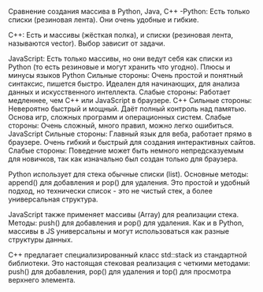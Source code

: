 Сравнение создания массива в Python, Java, C++
-Python: Есть только списки (резиновая лента). Они очень удобные и гибкие.

C++: Есть и массивы (жёсткая полка), и списки (резиновая лента, называются vector). Выбор зависит от задачи.

JavaScript: Есть только массивы, но они ведут себя как списки из Python (то есть резиновые и могут хранить что угодно).
Плюсы и минусы языков
Python
Сильные стороны: Очень простой и понятный синтаксис, пишется быстро. Идеален для начинающих, для анализа данных и искусственного интеллекта.
Слабые стороны: Работает медленнее, чем C++ или JavaScript в браузере.
C++
Сильные стороны: Невероятно быстрый и мощный. Даёт полный контроль над памятью. Основа игр, сложных программ и операционных систем.
Слабые стороны: Очень сложный, много правил, можно легко ошибиться.
JavaScript
Сильные стороны: Главный язык для веба, работает прямо в браузере. Очень гибкий и быстрый для создания интерактивных сайтов.
Слабые стороны: Поведение может быть немного непредсказуемым для новичков, так как изначально был создан только для браузера.

Python использует для стека обычные списки (list). Основные методы: append() для добавления и pop() для удаления. Это простой и удобный подход, но технически список - это не чистый стек, а более универсальная структура.

JavaScript также применяет массивы (Array) для реализации стека. Методы: push() для добавления и pop() для удаления. Как и в Python, массивы в JS универсальны и могут использоваться как разные структуры данных.

C++ предлагает специализированный класс std::stack из стандартной библиотеки. Это настоящая стековая реализация с четкими методами: push() для добавления, pop() для удаления и top() для просмотра верхнего элемента.
